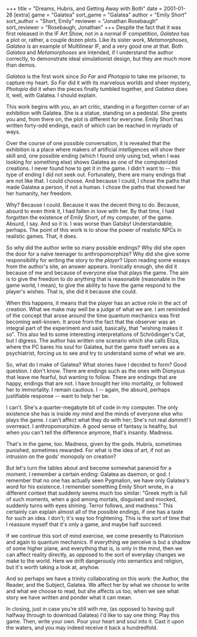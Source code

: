 +++
title = "Dreams, Hubris, and Getting Away with Both"
date = 2001-01-26
[extra]
game = "Galatea"
sort_game = "Galatea"
author = "Emily Short"
sort_author = "Short, Emily"
reviewer = "Jonathan Rosebaugh"
sort_reviewer = "Rosebaugh, Jonathan"
+++
Despite the fact that it was first released in the IF Art Show, not in a normal
IF competition, _Galatea_ has a plot or, rather, a couple dozen plots. Like
its sister work, _Metamorphoses_, _Galatea_ is an example of Multilinear IF, and a
very good one at that. Both _Galatea_ and _Metamorphoses_ are intended, if I
understand the author correctly, to demonstrate ideal simulationist design, but
they are much more than demos.

_Galatea_ is the first work since _So Far_ and _Photopia_ to take me prisoner, to
capture my heart. _So Far_ did it with its marvelous worlds and sheer mystery,
_Photopia_ did it when the pieces finally tumbled together, and _Galatea_ does it,
well, with Galatea. I should explain.

This work begins with you, an art critic, standing in a forgotten corner of an
exhibition with Galatea. She is a statue, standing on a pedestal. She greets
you and, from there on, the plot is different for everyone. Emily Short has
written forty-odd endings, each of which can be reached in myriads of ways.

Over the course of one possible conversation, it is revealed that the
exhibition is a place where makers of artificial intelligences will show their
skill and, one possible ending (which I found only using txd, when I was
looking for something else) shows Galatea as one of the computerized creations.
I never found how to get it in the game. I didn't want to -- this type of
ending I did not seek out. Fortunately, there are many endings that are not like
that. I could choose. And because I could, I chose the paths that made Galatea
a person, if not a human. I chose the paths that showed her her humanity, her
freedom.

Why? Because I could. Because it was the decent thing to do. Because, absurd to
even think it, I had fallen in love with her. By that time, I had forgotten
the existence of Emily Short, of my computer, of the game. Absurd, I say. And
so it is. I was worse than Gatsby! Understandable, perhaps. The point of this
work is to show the power of realistic NPCs in realistic games. That, it does.

So why did the author write so many possible endings? Why did she open the door
for a na&iuml;ve teenager to anthropomorphize? Why did she give some responsibility
for writing the story to the _player_?
Upon reading some essays from the author's site, an answer appears. Ironically
enough, she did it because of me and because of everyone else that plays the game.
The aim is to give the freedom to do anything that is reasonable (reasonable in the game
world, I mean), to give the ability to have the game
respond to the player's wishes. That is, she did it because she could.

When this happens, it means that the player has an active role in the act of
creation. What we make may well be a judge of what we are. I am reminded of the
concept that arose around the time quantum mechanics was first becoming
well-known. It arose from the fact that the observer was an integral part of
the experiment and said, basically, that "wishing makes it so". This also led
to some interesting interpretations of Schr&ouml;dinger's Cat, but I digress. The
author has written one scenario which she calls Eliza, where the PC bares his
soul for Galatea, but the game itself serves as a psychiatrist, forcing us to
see and try to understand some of what we are.

So, what do I make of Galatea? What stories have I decided to form? Good
question. I don't know. There are endings such as the ones with Dionysus that
leave me fearful, but wanting to follow. There are endings that are happy,
endings that are not. I have brought her into mortality, or followed her to
immortality. I remain cautious. I -- again, the absurd, perhaps justifiable
response -- want to help her be.

I can't. She's a quarter-megabyte bit of code in my computer. The only
existence she has is inside my mind and the minds of everyone else who plays
the game. I can't affect what they do with her; She's not real _dammit!_ I
overreact. I anthropomorphize. A good sense of fantasy is healthy, but when you
can't tell the difference anymore, that's insanity. Madness.

That's in the game, too. Madness, given by the gods. Hubris, sometimes
punished, sometimes rewarded. For what is the idea of art, if not an intrusion
on the gods' monopoly on creation?

But let's turn the tables about and become somewhat paranoid for a moment.
I remember a certain ending: Galatea as daemon, or god. I remember that no one
has actually seen Pygmalion, we have only Galatea's word for his existence. I
remember something Emily Short wrote, in a different context that suddenly
seems much too similar: "Greek myth is full of such moments, when a god among mortals,
disguised and mocked, suddenly turns with eyes shining. Terror follows, and
madness." This certainly can explain almost all of the possible endings, if one
has a taste for such an idea. I don't; it's way too frightening. This is the
sort of time that I reassure myself that it's only a game, and maybe half
succeed.

If we continue this sort of mind exercise, we come presently to Platonism and
again to quantum mechanics. If everything we perceive is but a shadow of some
higher plane, and everything that is, is only in the mind, then we can affect
reality directly, as opposed to the sort of everyday changes we make to the
world. Here we drift dangerously into semantics and religion, but it's worth
taking a look at, anyhow.

And so perhaps we have a trinity collaborating on this work: the Author, the
Reader, and the Subject, Galatea. We affect her by what we choose to write and
what we choose to read, but she affects us too, when we see what story we have
written and ponder what it can mean.

In closing, just in case you're still with me, (as opposed to having quit
halfway through to download Galatea) I'd like to say one thing: Play this game.
Then, write your own. Pour your heart and soul into it. Cast it upon the
waters, and you may indeed receive it back a hundredfold.
